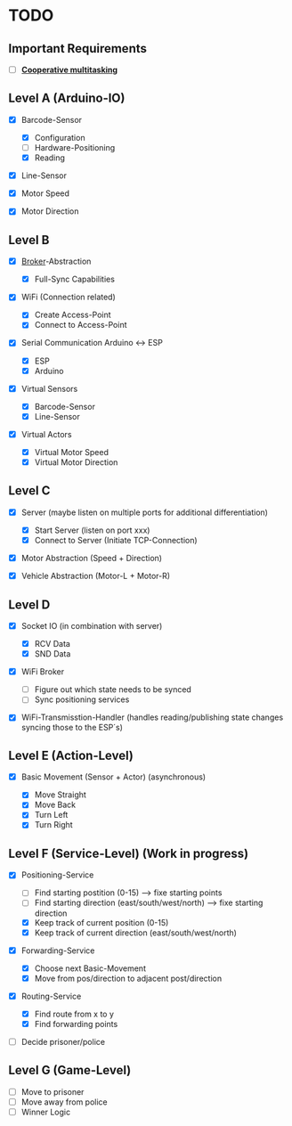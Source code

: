 # TODO

## Important Requirements

* [ ] [__Cooperative multitasking__](https://en.wikipedia.org/wiki/Cooperative_multitasking)

## Level A (Arduino-IO)

* [x] Barcode-Sensor

    * [x] Configuration
    * [ ] Hardware-Positioning
    * [x] Reading

* [x] Line-Sensor
* [x] Motor Speed
* [x] Motor Direction

## Level B

* [x] [Broker](https://en.wikipedia.org/wiki/Broker_pattern)-Abstraction

    * [x] Full-Sync Capabilities

* [x] WiFi (Connection related)

    * [x] Create Access-Point
    * [x] Connect to Access-Point

* [x] Serial Communication Arduino <-> ESP

    * [x] ESP
    * [x] Arduino

* [x] Virtual Sensors

    * [x] Barcode-Sensor
    * [x] Line-Sensor

* [x] Virtual Actors

    * [x] Virtual Motor Speed
    * [x] Virtual Motor Direction

## Level C

* [x] Server (maybe listen on multiple ports for additional differentiation)

    * [x] Start Server (listen on port xxx)
    * [x] Connect to Server (Initiate TCP-Connection)

* [x] Motor Abstraction (Speed + Direction)
* [x] Vehicle Abstraction (Motor-L + Motor-R)

## Level D

* [x] Socket IO (in combination with server)

    * [x] RCV Data
    * [x] SND Data

* [x] WiFi Broker

    * [ ] Figure out which state needs to be synced
    * [ ] Sync positioning services

* [x] WiFi-Transmisstion-Handler (handles reading/publishing state changes syncing those to the ESP´s)

## Level E (Action-Level)

* [x] Basic Movement (Sensor + Actor) (asynchronous)

    * [x] Move Straight
    * [x] Move Back
    * [x] Turn Left
    * [x] Turn Right

## Level F (Service-Level) (Work in progress)

* [x] Positioning-Service

    * [ ] Find starting postition (0-15) --> fixe starting points
    * [ ] Find starting direction (east/south/west/north) --> fixe starting direction
    * [x] Keep track of current position (0-15)
    * [x] Keep track of current direction (east/south/west/north)

* [x] Forwarding-Service

    * [x] Choose next Basic-Movement
    * [x] Move from pos/direction to adjacent post/direction

* [x] Routing-Service
    
    * [x] Find route from x to y
    * [x] Find forwarding points

* [ ] Decide prisoner/police

## Level G (Game-Level)

* [ ] Move to prisoner
* [ ] Move away from police
* [ ] Winner Logic